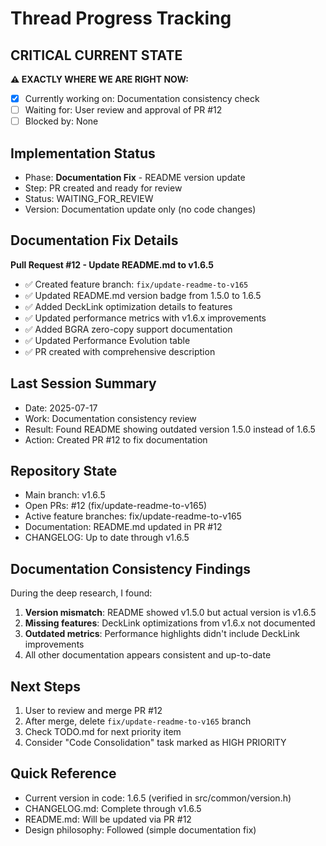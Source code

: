 # Thread Progress Tracking

## CRITICAL CURRENT STATE
**⚠️ EXACTLY WHERE WE ARE RIGHT NOW:**
- [x] Currently working on: Documentation consistency check
- [ ] Waiting for: User review and approval of PR #12
- [ ] Blocked by: None

## Implementation Status
- Phase: **Documentation Fix** - README version update
- Step: PR created and ready for review
- Status: WAITING_FOR_REVIEW
- Version: Documentation update only (no code changes)

## Documentation Fix Details
**Pull Request #12 - Update README.md to v1.6.5**
- ✅ Created feature branch: `fix/update-readme-to-v165`
- ✅ Updated README.md version badge from 1.5.0 to 1.6.5
- ✅ Added DeckLink optimization details to features
- ✅ Updated performance metrics with v1.6.x improvements
- ✅ Added BGRA zero-copy support documentation
- ✅ Updated Performance Evolution table
- ✅ PR created with comprehensive description

## Last Session Summary
- Date: 2025-07-17
- Work: Documentation consistency review
- Result: Found README showing outdated version 1.5.0 instead of 1.6.5
- Action: Created PR #12 to fix documentation

## Repository State
- Main branch: v1.6.5
- Open PRs: #12 (fix/update-readme-to-v165)
- Active feature branches: fix/update-readme-to-v165
- Documentation: README.md updated in PR #12
- CHANGELOG: Up to date through v1.6.5

## Documentation Consistency Findings
During the deep research, I found:
1. **Version mismatch**: README showed v1.5.0 but actual version is v1.6.5
2. **Missing features**: DeckLink optimizations from v1.6.x not documented
3. **Outdated metrics**: Performance highlights didn't include DeckLink improvements
4. All other documentation appears consistent and up-to-date

## Next Steps
1. User to review and merge PR #12
2. After merge, delete `fix/update-readme-to-v165` branch
3. Check TODO.md for next priority item
4. Consider "Code Consolidation" task marked as HIGH PRIORITY

## Quick Reference
- Current version in code: 1.6.5 (verified in src/common/version.h)
- CHANGELOG.md: Complete through v1.6.5
- README.md: Will be updated via PR #12
- Design philosophy: Followed (simple documentation fix)
